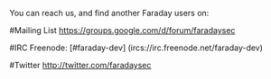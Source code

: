 You can reach us, and find another Faraday users on:  

#Mailing List
https://groups.google.com/d/forum/faradaysec

#IRC
Freenode: [#faraday-dev] (ircs://irc.freenode.net/faraday-dev)

#Twitter
http://twitter.com/faradaysec